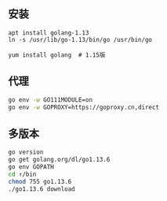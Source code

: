 <!-- 
title: Golang
sort: 
--> 

## 安装

```golang
apt install golang-1.13
ln -s /usr/lib/go-1.13/bin/go /usr/bin/go

yum install golang	# 1.15版
```

## 代理

```bash
go env -w GO111MODULE=on
go env -w GOPROXY=https://goproxy.cn,direct
```

## 多版本

```bash
go version
go get golang.org/dl/go1.13.6
go env GOPATH
cd ↑/bin
chmod 755 go1.13.6
./go1.13.6 download
```
